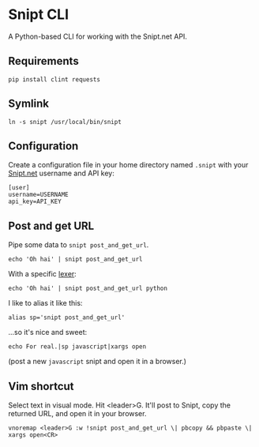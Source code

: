 Snipt CLI
=========

A Python-based CLI for working with the Snipt.net API.


## Requirements

    pip install clint requests

## Symlink

    ln -s snipt /usr/local/bin/snipt

## Configuration

Create a configuration file in your home directory named `.snipt` with your [Snipt.net](https://snipt.net) username and API key:

    [user]
    username=USERNAME
    api_key=API_KEY

## Post and get URL

Pipe some data to `snipt post_and_get_url`.

    echo 'Oh hai' | snipt post_and_get_url

With a specific [lexer](https://snipt.net/nick/list-of-lexers-for-use-with-the-snipt-api/):

    echo 'Oh hai' | snipt post_and_get_url python

I like to alias it like this:

    alias sp='snipt post_and_get_url'

...so it's nice and sweet:

    echo For real.|sp javascript|xargs open

(post a new `javascript` snipt and open it in a browser.)

## Vim shortcut

Select text in visual mode. Hit \<leader\>G. It'll post to Snipt, copy the returned URL, and open it in your browser.

    vnoremap <leader>G :w !snipt post_and_get_url \| pbcopy && pbpaste \| xargs open<CR>
